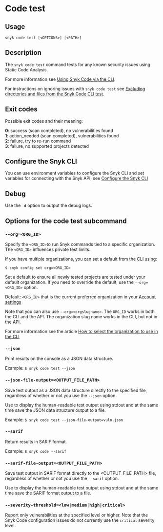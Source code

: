 # Code test

## Usage

`snyk code test [<OPTIONS>] [<PATH>]`

## Description

The `snyk code test` command tests for any known security issues using Static Code Analysis.

For more information see [Using Snyk Code via the CLI](../../scan-application-code/snyk-code/cli-for-snyk-code/).

For instructions on ignoring issues with `snyk code test` see [Excluding directories and files from the Snyk Code CLI test](../../scan-application-code/snyk-code/cli-for-snyk-code/excluding-directories-and-files-from-the-snyk-code-cli-test.md).

## Exit codes

Possible exit codes and their meaning:

**0**: success (scan completed), no vulnerabilities found\
**1**: action\_needed (scan completed), vulnerabilities found\
**2**: failure, try to re-run command\
**3**: failure, no supported projects detected

## Configure the Snyk CLI

You can use environment variables to configure the Snyk CLI and set variables for connecting with the Snyk API; see [Configure the Snyk CLI](https://docs.snyk.io/features/snyk-cli/configure-the-snyk-cli)

## Debug

Use the `-d` option to output the debug logs.

## Options for the code test subcommand

### `--org=<ORG_ID>`

Specify the `<ORG_ID>`to run Snyk commands tied to a specific organization. The `<ORG_ID>` influences private test limits.

If you have multiple organizations, you can set a default from the CLI using:

`$ snyk config set org=<ORG_ID>`

Set a default to ensure all newly tested projects are tested under your default organization. If you need to override the default, use the `--org=<ORG_ID>` option.

Default: `<ORG_ID>` that is the current preferred organization in your [Account settings](https://app.snyk.io/account)

Note that you can also use `--org=<orgslugname>`. The `ORG_ID` works in both the CLI and the API. The organization slug name works in the CLI, but not in the API.

For more information see the article [How to select the organization to use in the CLI](https://docs.snyk.io/snyk-cli/test-for-vulnerabilities/how-to-select-the-organization-to-use-in-the-cli)

### `--json`

Print results on the console as a JSON data structure.

Example: `$ snyk code test --json`

### `--json-file-output=<OUTPUT_FILE_PATH>`

Save test output as a JSON data structure directly to the specified file, regardless of whether or not you use the `--json` option.

Use to display the human-readable test output using stdout and at the same time save the JSON data structure output to a file.

Example: `$ snyk code test --json-file-output=vuln.json`

### `--sarif`

Return results in SARIF format.

Example: `$ snyk code --sarif`

### `--sarif-file-output=<OUTPUT_FILE_PATH>`

Save test output in SARIF format directly to the \<OUTPUT\_FILE\_PATH> file, regardless of whether or not you use the `--sarif` option.

Use to display the human-readable test output using stdout and at the same time save the SARIF format output to a file.

### `--severity-threshold=<low|medium|high|critical>`

Report only vulnerabilities at the specified level or higher. Note that the Snyk Code configuration issues do not currently use the `critical` severity level.
